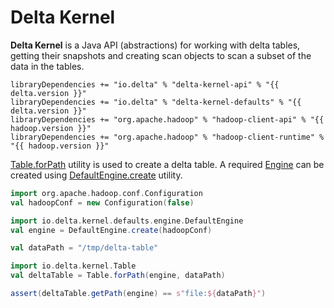 # Delta Kernel

**Delta Kernel** is a Java API (abstractions) for working with delta tables, getting their snapshots and creating scan objects to scan a subset of the data in the tables.

``` text
libraryDependencies += "io.delta" % "delta-kernel-api" % "{{ delta.version }}"
libraryDependencies += "io.delta" % "delta-kernel-defaults" % "{{ delta.version }}"
libraryDependencies += "org.apache.hadoop" % "hadoop-client-api" % "{{ hadoop.version }}"
libraryDependencies += "org.apache.hadoop" % "hadoop-client-runtime" % "{{ hadoop.version }}"
```

[Table.forPath](Table.md#forPath) utility is used to create a delta table. A required [Engine](Engine.md) can be created using [DefaultEngine.create](DefaultEngine.md#create) utility.

```scala
import org.apache.hadoop.conf.Configuration
val hadoopConf = new Configuration(false)

import io.delta.kernel.defaults.engine.DefaultEngine
val engine = DefaultEngine.create(hadoopConf)

val dataPath = "/tmp/delta-table"

import io.delta.kernel.Table
val deltaTable = Table.forPath(engine, dataPath)

assert(deltaTable.getPath(engine) == s"file:${dataPath}")
```
